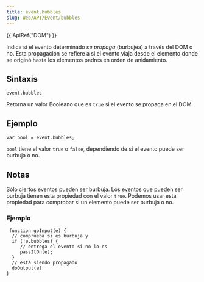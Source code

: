 ```yaml
---
title: event.bubbles
slug: Web/API/Event/bubbles
---
```


{{ ApiRef("DOM") }}

Indica si el evento determinado _se propaga_ (burbujea) a través del DOM o no. Esta propagación se refiere a si el evento viaja desde el elemento donde se originó hasta los elementos padres en orden de anidamiento.

## Sintaxis

```
event.bubbles
```

Retorna un valor Booleano que es `true` si el evento se propaga en el DOM.

## Ejemplo

```
var bool = event.bubbles;
```

`bool` tiene el valor `true` o `false`, dependiendo de si el evento puede ser burbuja o no.

## Notas

Sólo ciertos eventos pueden ser burbuja. Los eventos que pueden ser burbuja tienen esta propiedad con el valor `true`. Podemos usar esta propiedad para comprobar si un elemento puede ser burbuja o no.

### Ejemplo

```
 function goInput(e) {
  // comprueba si es burbuja y
  if (!e.bubbles) {
     // entrega el evento si no lo es
     passItOn(e);
  }
  // está siendo propagado
  doOutput(e)
}
```
